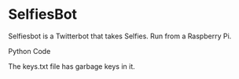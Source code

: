SelfiesBot
==========

Selfiesbot is a Twitterbot that takes Selfies. Run from a Raspberry Pi.

Python Code

The keys.txt file has garbage keys in it.
